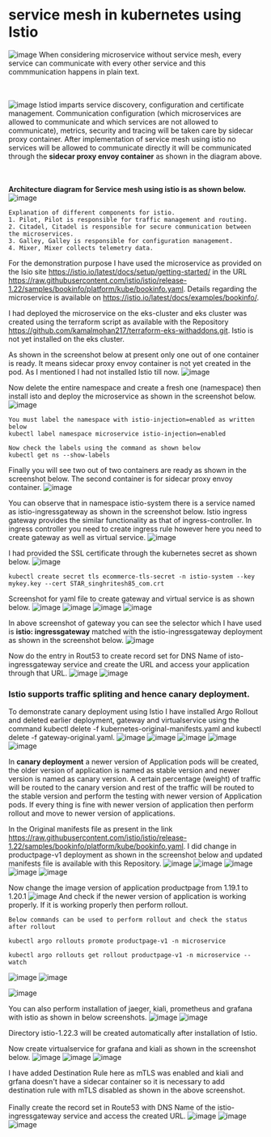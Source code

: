 # service mesh in kubernetes using Istio
![image](https://github.com/user-attachments/assets/efe7786c-edf4-4bbd-8d3d-2229a003dbca)
When considering microservice without service mesh, every service can communicate with every other service and this commmunication happens in plain text. 

<br><br/>
![image](https://github.com/user-attachments/assets/0e711d86-af1c-41db-aa24-f182d36cbbeb)
Istiod imparts service discovery, configuration and certificate management. Communication configuration (which microservices are allowed to communicate and which services are not allowed to communicate), metrics, security and tracing will be taken care by sidecar proxy container. After implementation of service mesh using istio no services will be allowed to communicate directly it will be communicated through the **sidecar proxy envoy container** as shown in the diagram above.

<br><br/>
**Architecture diagram for Service mesh using istio is as shown below.**
![image](https://github.com/user-attachments/assets/9e49fefa-a407-484e-b79a-7ce3525ff8e5)

```
Explanation of different components for istio.
1. Pilot, Pilot is responsible for traffic management and routing.
2. Citadel, Citadel is responsible for secure communication between the microservices.
3. Galley, Galley is responsible for configuration management.
4. Mixer, Mixer collects telemetry data.
```

For the demonstration purpose I have used the microservice as provided on the Isio site https://istio.io/latest/docs/setup/getting-started/ in the URL https://raw.githubusercontent.com/istio/istio/release-1.22/samples/bookinfo/platform/kube/bookinfo.yaml. Details regarding the microservice is available on https://istio.io/latest/docs/examples/bookinfo/.

I had deployed the microservice on the eks-cluster and eks cluster was created using the terraform script as available with the Repository https://github.com/kamalmohan217/terraform-eks-withaddons.git. Istio is not yet installed on the eks cluster. 

As shown in the screenshot below at present only one out of one container is ready. It means sidecar proxy envoy container is not yet created in the pod. As I mentioned I had not installed Istio till now.
![image](https://github.com/user-attachments/assets/0d949adf-dee1-420d-ae2a-08c5f63ccb35)

Now delete the entire namespace and create a fresh one (namespace) then install isto and deploy the microservice as shown in the screenshot below.
![image](https://github.com/user-attachments/assets/cf339b07-cdcf-4d8d-9832-9d51948d3b59)

```
You must label the namespace with istio-injection=enabled as written below
kubectl label namespace microservice istio-injection=enabled

Now check the labels using the command as shown below
kubectl get ns --show-labels
```
Finally you will see two out of two containers are ready as shown in the screenshot below. The second container is for sidecar proxy envoy container. 
![image](https://github.com/user-attachments/assets/da29fa9f-202f-416f-9dd9-c227aa440e26)

You can observe that in namespace istio-system there is a service named as istio-ingressgateway as shown in the screenshot below. Istio ingress gateway provides the similar functionality as that of ingress-controller. In ingress controller you need to create ingress rule however here you need to create gateway as well as virtual service.
![image](https://github.com/user-attachments/assets/774f7986-e4ce-45ae-aa73-516c9160a770)

I had provided the SSL certificate through the kubernetes secret as shown below.
![image](https://github.com/user-attachments/assets/6738f206-2a57-4ec7-b94a-bea4eb2a054d)

```
kubectl create secret tls ecommerce-tls-secret -n istio-system --key mykey.key --cert STAR_singhritesh85_com.crt
```

Screenshot for yaml file to create gateway and virtual service is as shown below.
![image](https://github.com/user-attachments/assets/8fbbbf9b-6f2d-4230-8ec1-94ca6c3706a1)
![image](https://github.com/user-attachments/assets/1fadf73a-24f1-4154-b083-3df61d93b30f)
![image](https://github.com/user-attachments/assets/cd0ea360-6acc-489a-95c9-3d15f6850c78)
![image](https://github.com/user-attachments/assets/fa8fdcde-d1a0-4181-9122-81e08d35018e)

In above screenshot of gateway you can see the selector which I have used is **istio: ingressgateway** matched with the istio-ingressgateway deployment as shown in the screenshot below. 
![image](https://github.com/user-attachments/assets/c78d37ef-cfc9-4e28-a97a-cb2f4618afd8)

Now do the entry in Rout53 to create record set for DNS Name of isto-ingressgateway service and create the URL and access your application through that URL.
![image](https://github.com/user-attachments/assets/203d1ee5-2be5-4475-ae73-1cc13f1b91bb)
![image](https://github.com/user-attachments/assets/0c095a5b-5df1-46f8-9556-7f252d70c8de)

### Istio supports traffic spliting and hence canary deployment.
To demonstrate canary deployment using Istio I have installed Argo Rollout and deleted earlier deployment, gateway and virtualservice using the command kubectl delete -f kubernetes-original-manifests.yaml and kubectl delete -f gateway-original.yaml.
![image](https://github.com/user-attachments/assets/51b88a67-b591-49e0-815d-ac01a52de925)
![image](https://github.com/user-attachments/assets/260c5203-1ce7-45ce-8e91-b0a128f19b8e)
![image](https://github.com/user-attachments/assets/c44b0d60-42ca-474a-be0a-f571b7b0005c)
![image](https://github.com/user-attachments/assets/6758251f-e83b-4175-b655-39f35fc0254f)
![image](https://github.com/user-attachments/assets/f87460ef-2f06-4e74-8957-16710d401972)

In **canary deployment** a newer version of Application pods will be created, the older version of application is named as stable version and newer version is named as canary version. A certain percentage (weight) of traffic will be routed to the canary version and rest of the traffic will be routed to the stable version and perform the testing with newer version of Application pods. If every thing is fine with newer version of application then perform rollout and move to newer version of applications.

In the Original manifests file as present in the link https://raw.githubusercontent.com/istio/istio/release-1.22/samples/bookinfo/platform/kube/bookinfo.yaml. I did change in productpage-v1 deployment as shown in the screenshot below and updated manifests file is available with this Repository.
![image](https://github.com/user-attachments/assets/0f8d5666-26f2-4f16-9191-0231ce6f2cab)
![image](https://github.com/user-attachments/assets/d8900bb6-bcb3-4efb-b8a7-a1dcdd92b43d)
![image](https://github.com/user-attachments/assets/c749e008-cfb8-4721-9fbd-be07595e709e)
![image](https://github.com/user-attachments/assets/ee438599-01a7-4955-b977-f5b7897b76ce)
![image](https://github.com/user-attachments/assets/f200e45c-ad4b-477b-af46-435b0e6f6f18)

Now change the image version of application productpage from 1.19.1 to 1.20.1
![image](https://github.com/user-attachments/assets/f3a38a1b-4129-4677-866e-8bb59aa9a9f3)
And check if the newer version of application is working properly. If it is working properly then perform rollout.
```
Below commands can be used to perform rollout and check the status after rollout

kubectl argo rollouts promote productpage-v1 -n microservice

kubectl argo rollouts get rollout productpage-v1 -n microservice --watch
```
![image](https://github.com/user-attachments/assets/63336b37-f183-43a2-987b-6ffcd48b9e00)
![image](https://github.com/user-attachments/assets/6c2524a6-b4d4-4824-ac59-339c58ef6fe1)

![image](https://github.com/user-attachments/assets/66dfb99b-8265-4d44-a6c8-f4b1d58bd55f)

You can also perform installation of jaeger, kiali, prometheus and grafana with istio as shown in below screenshots.
![image](https://github.com/user-attachments/assets/938f9b98-673d-4f78-82e5-efcc5b4e8b2c)
![image](https://github.com/user-attachments/assets/29c9cb2e-486c-42e9-977d-ce1610acf5d4)

Directory istio-1.22.3 will be created automatically after installation of Istio.

Now create virtualservice for grafana and kiali as shown in the screenshot below.
![image](https://github.com/user-attachments/assets/da29376d-0c28-4528-8bbc-bc167238ba74)
![image](https://github.com/user-attachments/assets/13684ee4-c567-42bb-a40b-00c5b705d309)
![image](https://github.com/user-attachments/assets/7a591f5f-3abc-488e-b295-78ea94599675)

I have added Destination Rule here as mTLS was enabled and kiali and grfana doesn't have a sidecar container so it is necessary to add destination rule with mTLS disabled as shown in the above screenshot.
<br><br/>
Finally create the record set in Route53 with DNS Name of the istio-ingressgateway service and access the created URL.
![image](https://github.com/user-attachments/assets/795e0d6f-7dfc-4157-b5ea-13461aa51027)
![image](https://github.com/user-attachments/assets/6e75ce61-faee-4bd0-8054-e2bd56446d2e)
![image](https://github.com/user-attachments/assets/c0101930-96c2-4201-94fa-607e45b15abb)
